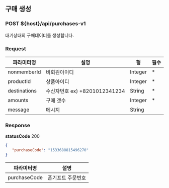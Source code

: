 ## 구매 생성
### POST ${host}/api/purchases-v1

대기상태의 구매데이터를 생성합니다.

### Request
|파라미터명|설명|형|필수
|-|-|-|-|
|nonmemberId|비회원아이디|Integer|*|
|productId|상품아이디|Integer|*|
|destinations|수신자번호 ex) +8201012341234|String|*|
|amounts|구매 갯수|Integer|*|
|message|메시지|String||


### Response
**statusCode** 200

```json
{
   "purchaseCode": "1533688815496270"
}
```

|파라미터명|설명|
|-|-|
|purchaseCode|폰기프트 주문번호|